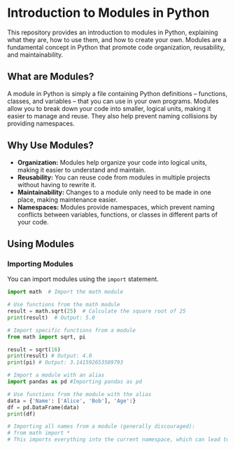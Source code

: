 # Introduction to Modules in Python

This repository provides an introduction to modules in Python, explaining what they are, how to use them, and how to create your own. Modules are a fundamental concept in Python that promote code organization, reusability, and maintainability.

## What are Modules?

A module in Python is simply a file containing Python definitions – functions, classes, and variables – that you can use in your own programs.  Modules allow you to break down your code into smaller, logical units, making it easier to manage and reuse.  They also help prevent naming collisions by providing namespaces.

## Why Use Modules?

* **Organization:** Modules help organize your code into logical units, making it easier to understand and maintain.
* **Reusability:** You can reuse code from modules in multiple projects without having to rewrite it.
* **Maintainability:**  Changes to a module only need to be made in one place, making maintenance easier.
* **Namespaces:** Modules provide namespaces, which prevent naming conflicts between variables, functions, or classes in different parts of your code.

## Using Modules

### Importing Modules

You can import modules using the `import` statement.

```python
import math  # Import the math module

# Use functions from the math module
result = math.sqrt(25)  # Calculate the square root of 25
print(result)  # Output: 5.0

# Import specific functions from a module
from math import sqrt, pi

result = sqrt(16)
print(result) # Output: 4.0
print(pi) # Output: 3.141592653589793

# Import a module with an alias
import pandas as pd #Importing pandas as pd

# Use functions from the module with the alias
data = {'Name': ['Alice', 'Bob'], 'Age':}
df = pd.DataFrame(data)
print(df)

# Importing all names from a module (generally discouraged):
# from math import *
# This imports everything into the current namespace, which can lead to naming conflicts.
